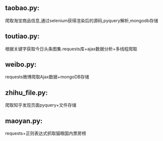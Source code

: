 ## taobao.py:

爬取淘宝商品信息,通过selenium获得渲染后的源码,pyquery解析,mongodb存储

## toutiao.py:

根据关键字获取今日头条图集.requests库+ajax数据分析+多线程爬取

## weibo.py:

requests微博爬取Ajax数据+mongoDB存储

## zhihu_file.py:

爬取知乎发现页面pyquery+文件存储

## maoyan.py:

requests+正则表达式抓取猫眼国内票房榜
